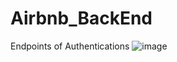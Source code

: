 # Airbnb_BackEnd
Endpoints of Authentications
![image](https://github.com/user-attachments/assets/a0f83e8e-d410-4087-9ce5-a4c42450cab9)
